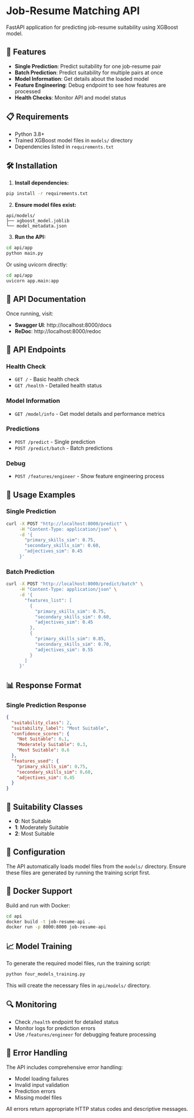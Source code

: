# Job-Resume Matching API

FastAPI application for predicting job-resume suitability using XGBoost model.

## 🚀 Features

- **Single Prediction**: Predict suitability for one job-resume pair
- **Batch Prediction**: Predict suitability for multiple pairs at once
- **Model Information**: Get details about the loaded model
- **Feature Engineering**: Debug endpoint to see how features are processed
- **Health Checks**: Monitor API and model status

## 📋 Requirements

- Python 3.8+
- Trained XGBoost model files in `models/` directory
- Dependencies listed in `requirements.txt`

## 🛠️ Installation

1. **Install dependencies:**
```bash
pip install -r requirements.txt
```

2. **Ensure model files exist:**
```
api/models/
├── xgboost_model.joblib
└── model_metadata.json
```

3. **Run the API:**
```bash
cd api/app
python main.py
```

Or using uvicorn directly:
```bash
cd api/app
uvicorn app.main:app
```

## 📖 API Documentation

Once running, visit:
- **Swagger UI**: http://localhost:8000/docs
- **ReDoc**: http://localhost:8000/redoc

## 🔗 API Endpoints

### Health Check
- `GET /` - Basic health check
- `GET /health` - Detailed health status

### Model Information
- `GET /model/info` - Get model details and performance metrics

### Predictions
- `POST /predict` - Single prediction
- `POST /predict/batch` - Batch predictions

### Debug
- `POST /features/engineer` - Show feature engineering process

## 📝 Usage Examples

### Single Prediction
```bash
curl -X POST "http://localhost:8000/predict" \
     -H "Content-Type: application/json" \
     -d '{
       "primary_skills_sim": 0.75,
       "secondary_skills_sim": 0.60,
       "adjectives_sim": 0.45
     }'
```

### Batch Prediction
```bash
curl -X POST "http://localhost:8000/predict/batch" \
     -H "Content-Type: application/json" \
     -d '{
       "features_list": [
         {
           "primary_skills_sim": 0.75,
           "secondary_skills_sim": 0.60,
           "adjectives_sim": 0.45
         },
         {
           "primary_skills_sim": 0.85,
           "secondary_skills_sim": 0.70,
           "adjectives_sim": 0.55
         }
       ]
     }'
```

## 📊 Response Format

### Single Prediction Response
```json
{
  "suitability_class": 2,
  "suitability_label": "Most Suitable",
  "confidence_scores": {
    "Not Suitable": 0.1,
    "Moderately Suitable": 0.3,
    "Most Suitable": 0.6
  },
  "features_used": {
    "primary_skills_sim": 0.75,
    "secondary_skills_sim": 0.60,
    "adjectives_sim": 0.45
  }
}
```

## 🎯 Suitability Classes

- **0**: Not Suitable
- **1**: Moderately Suitable  
- **2**: Most Suitable

## 🔧 Configuration

The API automatically loads model files from the `models/` directory. Ensure these files are generated by running the training script first.

## 🐳 Docker Support

Build and run with Docker:
```bash
cd api
docker build -t job-resume-api .
docker run -p 8000:8000 job-resume-api
```

## 📈 Model Training

To generate the required model files, run the training script:
```bash
python four_models_training.py
```

This will create the necessary files in `api/models/` directory.

## 🔍 Monitoring

- Check `/health` endpoint for detailed status
- Monitor logs for prediction errors
- Use `/features/engineer` for debugging feature processing

## 🚨 Error Handling

The API includes comprehensive error handling:
- Model loading failures
- Invalid input validation
- Prediction errors
- Missing model files

All errors return appropriate HTTP status codes and descriptive messages.
